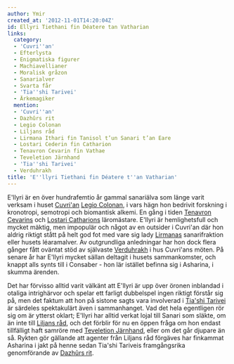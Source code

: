 ```yaml
---
author: Ymir
created_at: '2012-11-01T14:20:04Z'
id: Ellyri Tiethani fin Déatere tan Vatharian
links:
  category:
  - 'Cuvri''an'
  - Efterlysta
  - Enigmatiska figurer
  - Machiavellianer
  - Moralisk gråzon
  - Sanarialver
  - Svarta får
  - 'Tia''shi Tarivei'
  - Ärkemagiker
  mention:
  - 'Cuvri''an'
  - Dazhûrs rit
  - Legio Colonan
  - Liljans råd
  - Lirmana Ithari fin Tanisol t’un Sanari t’an Eare
  - Lostari Cederin fin Catharion
  - Tenavron Cevarin fin Vathae
  - Teveletion Järnhand
  - 'Tia''shi Tarivei'
  - Verduhrakh
title: 'E''llyri Tiethani fin Déatere t''an Vatharian'
---
```


E'llyri är en över hundrafemtio år gammal sanariälva som länge varit verksam i huset [Cuvri'an]
[Legio Colonan], i vars hägn hon bedrivit forskning i kronotropi, semotropi och biomantisk alkemi.
En gång i tiden [Tenavron Cevarins] och [Lostari Catharions] läromästare. E'llyri är hemlighetsfull
och mycket mäktig, men impopulär och något av en outsider i Cuvri'an där hon aldrig riktigt stått på
helt god fot med vare sig lady [Lirmanas] sanarifraktion eller husets léaramalver. Av outgrundliga
anledningar har hon dock flera gånger fått oväntat stöd av självaste [Verduhrakh] i hus Cuvri'ans
möten. På senare år har E'llyri mycket sällan deltagit i husets sammankomster, och knappt alls synts
till i Consaber - hon lär istället befinna sig i Asharina, i skumma ärenden.

Det har förvisso alltid varit välkänt att E'llyri är upp över öronen inblandad i otaliga
intrighärvor och spelar ett farligt dubbelspel ingen riktigt förstår sig på, men det faktum att hon
på sistone sagts vara involverad i [Tia'shi Tarivei] är särdeles spektakulärt även i sammanhanget.
Vad det hela egentligen rör sig om är ytterst oklart; E'llyri har alltid verkat lojal till Sanari
som släkte, om än inte till [Liljans råd], och det förblir för nu en öppen fråga om hon endast
tillfälligt haft samröre med [Teveletion Järnhand], eller om det går djupare än så. Rykten gör
gällande att agenter från Liljans råd förgäves har finkammat Asharina i jakt på henne sedan Tia'shi
Tariveis framgångsrika genomförande av [Dazhûrs rit].

  [Cuvri'an]: Cuvrian
  [Legio Colonan]: Legio_Colonan
  [Tenavron Cevarins]: Tenavron_Cevarin_fin_Vathae
  [Lostari Catharions]: Lostari_Cederin_fin_Catharion
  [Lirmanas]: Lirmana_Ithari_fin_Tanisol_tun_Sanari_tan_Eare
  [Verduhrakh]: Verduhrakh
  [Tia'shi Tarivei]: Tiashi_Tarivei
  [Liljans råd]: Liljans_råd
  [Teveletion Järnhand]: Teveletion_Järnhand
  [Dazhûrs rit]: Dazhûrs_rit